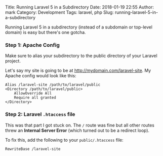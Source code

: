 Title: Running Laravel 5 in a Subdirectory
Date: 2018-01-19 22:55
Author: mark
Category: Development
Tags: laravel, php
Slug: running-laravel-5-in-a-subdirectory

Running Laravel 5 in a subdirectory (instead of a subdomain or top-level domain) is easy but there's one gotcha.

### Step 1: Apache Config
Make sure to alias your subdirectory to the public directory of your Laravel project.

Let's say my site is going to be at http://mydomain.com/laravel-site. My Apache config would look like this:

```
Alias /laravel-site /path/to/laravel/public
<Directory /path/to/laravel/public>
    AllowOverride All
    Require all granted
</Directory>
```

### Step 2: Laravel `.htaccess` file
This was that part I got stuck on. The `/` route was fine but all other routes threw an **Internal Server Error** (which turned out to be a redirect loop).

To fix this, add the following to your `public/.htaccess` file:

```
RewriteBase /laravel-site
```
